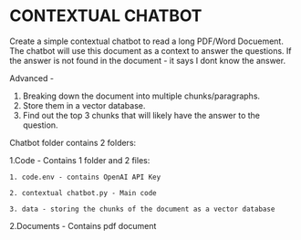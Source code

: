 # CONTEXTUAL CHATBOT

Create a simple contextual chatbot to read a long PDF/Word Docuement. The chatbot will use this document as a context to answer the questions. If the answer is not found in the document - it says I dont know the answer.

Advanced - 
1. Breaking down the document into multiple chunks/paragraphs.
2. Store them in a vector database.
3. Find out the top 3 chunks that will likely have the answer to the question.

Chatbot folder contains 2 folders:

1.Code - Contains 1 folder and 2 files:

    1. code.env - contains OpenAI API Key
    
    2. contextual chatbot.py - Main code
    
    3. data - storing the chunks of the document as a vector database

2.Documents - Contains pdf document
